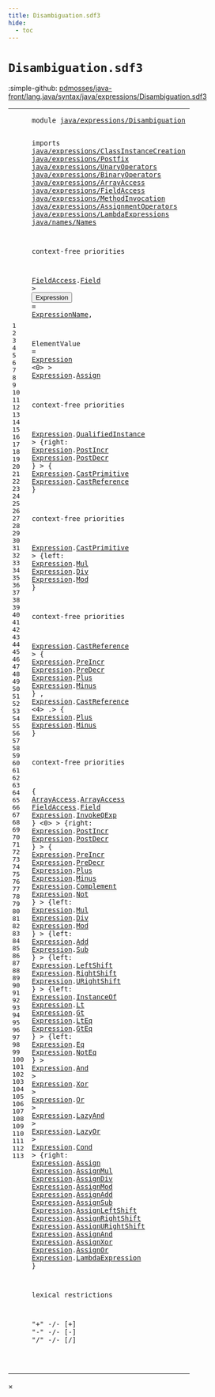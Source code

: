 ```yaml
---
title: Disambiguation.sdf3
hide:
  - toc
---
```


# `Disambiguation.sdf3`

:simple-github: [pdmosses/java-front/lang.java/syntax/java/expressions/Disambiguation.sdf3]

[pdmosses/java-front/lang.java/syntax/java/expressions/Disambiguation.sdf3]: https://github.com/pdmosses/java-front/blob/master/lang.java/syntax/java/expressions/Disambiguation.sdf3 "The source file on GitHub"

<div class="sdf3"><table class="highlighttable"><tbody><tr><td class="linenos"><div class="linenodiv"><pre><span></span>1
2
3
4
5
6
7
8
9
10
11
12
13
14
15
16
17
18
19
20
21
22
23
24
25
26
27
28
29
30
31
32
33
34
35
36
37
38
39
40
41
42
43
44
45
46
47
48
49
50
51
52
53
54
55
56
57
58
59
60
61
62
63
64
65
66
67
68
69
70
71
72
73
74
75
76
77
78
79
80
81
82
83
84
85
86
87
88
89
90
91
92
93
94
95
96
97
98
99
100
101
102
103
104
105
106
107
108
109
110
111
112
113
</pre></div></td>
<td class="code"><pre><code><span class="keyword">module</span> <a href="../../Main.sdf3/#java/expressions/Disambiguation_17_3" id="java/expressions/Disambiguation_1_8" title="a definition with a single reference">java/expressions/Disambiguation</a>

<span class="keyword">imports</span>
  <a href="../ClassInstanceCreation.sdf3/#java/expressions/ClassInstanceCreation_1_8" id="java/expressions/ClassInstanceCreation_4_3" title="a reference to a single-file definition">java/expressions/ClassInstanceCreation</a>
  <a href="../Postfix.sdf3/#java/expressions/Postfix_1_8" id="java/expressions/Postfix_5_3" title="a reference to a single-file definition">java/expressions/Postfix</a>
  <a href="../UnaryOperators.sdf3/#java/expressions/UnaryOperators_1_8" id="java/expressions/UnaryOperators_6_3" title="a reference to a single-file definition">java/expressions/UnaryOperators</a>
  <a href="../BinaryOperators.sdf3/#java/expressions/BinaryOperators_1_8" id="java/expressions/BinaryOperators_7_3" title="a reference to a single-file definition">java/expressions/BinaryOperators</a>
  <a href="../ArrayAccess.sdf3/#java/expressions/ArrayAccess_1_8" id="java/expressions/ArrayAccess_8_3" title="a reference to a single-file definition">java/expressions/ArrayAccess</a>
  <a href="../FieldAccess.sdf3/#java/expressions/FieldAccess_1_8" id="java/expressions/FieldAccess_9_3" title="a reference to a single-file definition">java/expressions/FieldAccess</a>
  <a href="../MethodInvocation.sdf3/#java/expressions/MethodInvocation_1_8" id="java/expressions/MethodInvocation_10_3" title="a reference to a single-file definition">java/expressions/MethodInvocation</a>
  <a href="../AssignmentOperators.sdf3/#java/expressions/AssignmentOperators_1_8" id="java/expressions/AssignmentOperators_11_3" title="a reference to a single-file definition">java/expressions/AssignmentOperators</a>
  <a href="../LambdaExpressions.sdf3/#java/expressions/LambdaExpressions_1_8" id="java/expressions/LambdaExpressions_12_3" title="a reference to a single-file definition">java/expressions/LambdaExpressions</a>
  <a href="../../names/Names.sdf3/#java/names/Names_1_8" id="java/names/Names_13_3" title="a reference to a single-file definition">java/names/Names</a>
  
<span class="keyword">context-free priorities</span>

  <a href="../FieldAccess.sdf3/#FieldAccess_12_3" id="FieldAccess_17_3" title="a reference to a single-file definition">FieldAccess</a>.<span class="cons_Constructor"><a href="../FieldAccess.sdf3/#Field_18_15" id="Field_17_15" title="a reference to a single-file definition">Field</a></span> &gt; 
  <button class="modal-open" id="Expression_18_3" title="a definition with multiple references" data-urls="#Expression line 20_18, 21_3, 25_3, 27_5, 28_5, 30_5, 31_5, 35_3, 37_5, 38_5, 39_5, 43_3, 44_5, 45_5, 46_5, 47_5, 49_3, 50_5, 51_5, 58_5, 60_5, 61_5, 62_5, 63_5, 64_5, 65_5, 66_5, 67_5, 69_6, 70_6, 71_6, 73_5, 74_5, 76_5, 77_5, 78_5, 80_5, 81_5, 82_5, 83_5, 84_5, 86_5, 87_5, 88_3, 89_3, 90_3, 91_3, 92_3, 93_3, 95_5, 96_5, 97_5, 98_5, 99_5, 100_5, 101_5, 102_5, 103_5, 104_5, 105_5, 106_5, 107_5">Expression</button> = <a href="../../names/Names.sdf3/#ExpressionName_13_3" id="ExpressionName_18_16" title="a reference to a single-file definition">ExpressionName</a>,
  
  <span id="ElementValue_20_3" title="a definition with no references">ElementValue</span> = <a href="#Expression_18_3" id="Expression_20_18" title="a reference to a single-file definition">Expression</a> &lt;0&gt; &gt;
  <a href="#Expression_18_3" id="Expression_21_3" title="a reference to a single-file definition">Expression</a>.<span class="cons_Constructor"><a href="../AssignmentOperators.sdf3/#Assign_16_14" id="Assign_21_14" title="a reference to a single-file definition">Assign</a></span>  

<span class="keyword">context-free priorities</span>

  <a href="#Expression_18_3" id="Expression_25_3" title="a reference to a single-file definition">Expression</a>.<span class="cons_Constructor"><a href="../ClassInstanceCreation.sdf3/#QualifiedInstance_21_14" id="QualifiedInstance_25_14" title="a reference to a single-file definition">QualifiedInstance</a></span> &gt; 
  {<span class="keyword">right</span>: 
    <a href="#Expression_18_3" id="Expression_27_5" title="a reference to a single-file definition">Expression</a>.<span class="cons_Constructor"><a href="../Postfix.sdf3/#PostIncr_11_14" id="PostIncr_27_16" title="a reference to a single-file definition">PostIncr</a></span> 
    <a href="#Expression_18_3" id="Expression_28_5" title="a reference to a single-file definition">Expression</a>.<span class="cons_Constructor"><a href="../Postfix.sdf3/#PostDecr_12_14" id="PostDecr_28_16" title="a reference to a single-file definition">PostDecr</a></span> } &gt;
  { 
    <a href="#Expression_18_3" id="Expression_30_5" title="a reference to a single-file definition">Expression</a>.<span class="cons_Constructor"><a href="../UnaryOperators.sdf3/#CastPrimitive_22_14" id="CastPrimitive_30_16" title="a reference to a single-file definition">CastPrimitive</a></span> 
    <a href="#Expression_18_3" id="Expression_31_5" title="a reference to a single-file definition">Expression</a>.<span class="cons_Constructor"><a href="../UnaryOperators.sdf3/#CastReference_23_14" id="CastReference_31_16" title="a reference to a single-file definition">CastReference</a></span> }

<span class="keyword">context-free priorities</span>
  
  <a href="#Expression_18_3" id="Expression_35_3" title="a reference to a single-file definition">Expression</a>.<span class="cons_Constructor"><a href="../UnaryOperators.sdf3/#CastPrimitive_22_14" id="CastPrimitive_35_14" title="a reference to a single-file definition">CastPrimitive</a></span> &gt; 
  {<span class="keyword">left</span>: 
    <a href="#Expression_18_3" id="Expression_37_5" title="a reference to a single-file definition">Expression</a>.<span class="cons_Constructor"><a href="../BinaryOperators.sdf3/#Mul_17_14" id="Mul_37_16" title="a reference to a single-file definition">Mul</a></span> 
    <a href="#Expression_18_3" id="Expression_38_5" title="a reference to a single-file definition">Expression</a>.<span class="cons_Constructor"><a href="../BinaryOperators.sdf3/#Div_18_14" id="Div_38_16" title="a reference to a single-file definition">Div</a></span>
    <a href="#Expression_18_3" id="Expression_39_5" title="a reference to a single-file definition">Expression</a>.<span class="cons_Constructor"><a href="../BinaryOperators.sdf3/#Mod_19_14" id="Mod_39_16" title="a reference to a single-file definition">Mod</a></span> }
  
<span class="keyword">context-free priorities</span>
  
  <a href="#Expression_18_3" id="Expression_43_3" title="a reference to a single-file definition">Expression</a>.<span class="cons_Constructor"><a href="../UnaryOperators.sdf3/#CastReference_23_14" id="CastReference_43_14" title="a reference to a single-file definition">CastReference</a></span> &gt; 
  { <a href="#Expression_18_3" id="Expression_44_5" title="a reference to a single-file definition">Expression</a>.<span class="cons_Constructor"><a href="../UnaryOperators.sdf3/#PreIncr_18_14" id="PreIncr_44_16" title="a reference to a single-file definition">PreIncr</a></span>
    <a href="#Expression_18_3" id="Expression_45_5" title="a reference to a single-file definition">Expression</a>.<span class="cons_Constructor"><a href="../UnaryOperators.sdf3/#PreDecr_19_14" id="PreDecr_45_16" title="a reference to a single-file definition">PreDecr</a></span>
    <a href="#Expression_18_3" id="Expression_46_5" title="a reference to a single-file definition">Expression</a>.<span class="cons_Constructor"><a href="../UnaryOperators.sdf3/#Plus_16_14" id="Plus_46_16" title="a reference to a single-file definition">Plus</a></span>
    <a href="#Expression_18_3" id="Expression_47_5" title="a reference to a single-file definition">Expression</a>.<span class="cons_Constructor"><a href="../UnaryOperators.sdf3/#Minus_17_14" id="Minus_47_16" title="a reference to a single-file definition">Minus</a></span> }
  ,
  <a href="#Expression_18_3" id="Expression_49_3" title="a reference to a single-file definition">Expression</a>.<span class="cons_Constructor"><a href="../UnaryOperators.sdf3/#CastReference_23_14" id="CastReference_49_14" title="a reference to a single-file definition">CastReference</a></span> &lt;4&gt; .&gt; 
  { <a href="#Expression_18_3" id="Expression_50_5" title="a reference to a single-file definition">Expression</a>.<span class="cons_Constructor"><a href="../UnaryOperators.sdf3/#Plus_16_14" id="Plus_50_16" title="a reference to a single-file definition">Plus</a></span>
    <a href="#Expression_18_3" id="Expression_51_5" title="a reference to a single-file definition">Expression</a>.<span class="cons_Constructor"><a href="../UnaryOperators.sdf3/#Minus_17_14" id="Minus_51_16" title="a reference to a single-file definition">Minus</a></span> }   
    
 
<span class="keyword">context-free priorities</span>
  
  { <a href="../ArrayAccess.sdf3/#ArrayAccess_11_3" id="ArrayAccess_56_5" title="a reference to a single-file definition">ArrayAccess</a>.<span class="cons_Constructor"><a href="../ArrayAccess.sdf3/#ArrayAccess_17_15" id="ArrayAccess_56_17" title="a reference to a single-file definition">ArrayAccess</a></span> 
    <a href="../FieldAccess.sdf3/#FieldAccess_12_3" id="FieldAccess_57_5" title="a reference to a single-file definition">FieldAccess</a>.<span class="cons_Constructor"><a href="../FieldAccess.sdf3/#Field_18_15" id="Field_57_17" title="a reference to a single-file definition">Field</a></span> 
    <a href="#Expression_18_3" id="Expression_58_5" title="a reference to a single-file definition">Expression</a>.<span class="cons_Constructor"><a href="../MethodInvocation.sdf3/#InvokeQExp_16_14" id="InvokeQExp_58_16" title="a reference to a single-file definition">InvokeQExp</a></span> } &lt;0&gt; &gt;
  {<span class="keyword">right</span>: 
    <a href="#Expression_18_3" id="Expression_60_5" title="a reference to a single-file definition">Expression</a>.<span class="cons_Constructor"><a href="../Postfix.sdf3/#PostIncr_11_14" id="PostIncr_60_16" title="a reference to a single-file definition">PostIncr</a></span> 
    <a href="#Expression_18_3" id="Expression_61_5" title="a reference to a single-file definition">Expression</a>.<span class="cons_Constructor"><a href="../Postfix.sdf3/#PostDecr_12_14" id="PostDecr_61_16" title="a reference to a single-file definition">PostDecr</a></span> } &gt;
  { <a href="#Expression_18_3" id="Expression_62_5" title="a reference to a single-file definition">Expression</a>.<span class="cons_Constructor"><a href="../UnaryOperators.sdf3/#PreIncr_18_14" id="PreIncr_62_16" title="a reference to a single-file definition">PreIncr</a></span> 
    <a href="#Expression_18_3" id="Expression_63_5" title="a reference to a single-file definition">Expression</a>.<span class="cons_Constructor"><a href="../UnaryOperators.sdf3/#PreDecr_19_14" id="PreDecr_63_16" title="a reference to a single-file definition">PreDecr</a></span> 
    <a href="#Expression_18_3" id="Expression_64_5" title="a reference to a single-file definition">Expression</a>.<span class="cons_Constructor"><a href="../UnaryOperators.sdf3/#Plus_16_14" id="Plus_64_16" title="a reference to a single-file definition">Plus</a></span> 
    <a href="#Expression_18_3" id="Expression_65_5" title="a reference to a single-file definition">Expression</a>.<span class="cons_Constructor"><a href="../UnaryOperators.sdf3/#Minus_17_14" id="Minus_65_16" title="a reference to a single-file definition">Minus</a></span> 
    <a href="#Expression_18_3" id="Expression_66_5" title="a reference to a single-file definition">Expression</a>.<span class="cons_Constructor"><a href="../UnaryOperators.sdf3/#Complement_20_14" id="Complement_66_16" title="a reference to a single-file definition">Complement</a></span> 
    <a href="#Expression_18_3" id="Expression_67_5" title="a reference to a single-file definition">Expression</a>.<span class="cons_Constructor"><a href="../UnaryOperators.sdf3/#Not_21_14" id="Not_67_16" title="a reference to a single-file definition">Not</a></span> } &gt;
  {<span class="keyword">left</span>:
     <a href="#Expression_18_3" id="Expression_69_6" title="a reference to a single-file definition">Expression</a>.<span class="cons_Constructor"><a href="../BinaryOperators.sdf3/#Mul_17_14" id="Mul_69_17" title="a reference to a single-file definition">Mul</a></span> 
     <a href="#Expression_18_3" id="Expression_70_6" title="a reference to a single-file definition">Expression</a>.<span class="cons_Constructor"><a href="../BinaryOperators.sdf3/#Div_18_14" id="Div_70_17" title="a reference to a single-file definition">Div</a></span> 
     <a href="#Expression_18_3" id="Expression_71_6" title="a reference to a single-file definition">Expression</a>.<span class="cons_Constructor"><a href="../BinaryOperators.sdf3/#Mod_19_14" id="Mod_71_17" title="a reference to a single-file definition">Mod</a></span> } &gt;
  {<span class="keyword">left</span>: 
    <a href="#Expression_18_3" id="Expression_73_5" title="a reference to a single-file definition">Expression</a>.<span class="cons_Constructor"><a href="../BinaryOperators.sdf3/#Add_21_14" id="Add_73_16" title="a reference to a single-file definition">Add</a></span> 
    <a href="#Expression_18_3" id="Expression_74_5" title="a reference to a single-file definition">Expression</a>.<span class="cons_Constructor"><a href="../BinaryOperators.sdf3/#Sub_22_14" id="Sub_74_16" title="a reference to a single-file definition">Sub</a></span> } &gt;
  {<span class="keyword">left</span>: 
    <a href="#Expression_18_3" id="Expression_76_5" title="a reference to a single-file definition">Expression</a>.<span class="cons_Constructor"><a href="../BinaryOperators.sdf3/#LeftShift_24_14" id="LeftShift_76_16" title="a reference to a single-file definition">LeftShift</a></span> 
    <a href="#Expression_18_3" id="Expression_77_5" title="a reference to a single-file definition">Expression</a>.<span class="cons_Constructor"><a href="../BinaryOperators.sdf3/#RightShift_25_14" id="RightShift_77_16" title="a reference to a single-file definition">RightShift</a></span> 
    <a href="#Expression_18_3" id="Expression_78_5" title="a reference to a single-file definition">Expression</a>.<span class="cons_Constructor"><a href="../BinaryOperators.sdf3/#URightShift_26_14" id="URightShift_78_16" title="a reference to a single-file definition">URightShift</a></span> } &gt;
  {<span class="keyword">left</span>: 
    <a href="#Expression_18_3" id="Expression_80_5" title="a reference to a single-file definition">Expression</a>.<span class="cons_Constructor"><a href="../BinaryOperators.sdf3/#InstanceOf_32_14" id="InstanceOf_80_16" title="a reference to a single-file definition">InstanceOf</a></span> 
    <a href="#Expression_18_3" id="Expression_81_5" title="a reference to a single-file definition">Expression</a>.<span class="cons_Constructor"><a href="../BinaryOperators.sdf3/#Lt_28_14" id="Lt_81_16" title="a reference to a single-file definition">Lt</a></span> 
    <a href="#Expression_18_3" id="Expression_82_5" title="a reference to a single-file definition">Expression</a>.<span class="cons_Constructor"><a href="../BinaryOperators.sdf3/#Gt_29_14" id="Gt_82_16" title="a reference to a single-file definition">Gt</a></span> 
    <a href="#Expression_18_3" id="Expression_83_5" title="a reference to a single-file definition">Expression</a>.<span class="cons_Constructor"><a href="../BinaryOperators.sdf3/#LtEq_30_14" id="LtEq_83_16" title="a reference to a single-file definition">LtEq</a></span> 
    <a href="#Expression_18_3" id="Expression_84_5" title="a reference to a single-file definition">Expression</a>.<span class="cons_Constructor"><a href="../BinaryOperators.sdf3/#GtEq_31_14" id="GtEq_84_16" title="a reference to a single-file definition">GtEq</a></span> } &gt;
  {<span class="keyword">left</span>: 
    <a href="#Expression_18_3" id="Expression_86_5" title="a reference to a single-file definition">Expression</a>.<span class="cons_Constructor"><a href="../BinaryOperators.sdf3/#Eq_34_14" id="Eq_86_16" title="a reference to a single-file definition">Eq</a></span> 
    <a href="#Expression_18_3" id="Expression_87_5" title="a reference to a single-file definition">Expression</a>.<span class="cons_Constructor"><a href="../BinaryOperators.sdf3/#NotEq_35_14" id="NotEq_87_16" title="a reference to a single-file definition">NotEq</a></span> } &gt;
  <a href="#Expression_18_3" id="Expression_88_3" title="a reference to a single-file definition">Expression</a>.<span class="cons_Constructor"><a href="../BinaryOperators.sdf3/#And_37_14" id="And_88_14" title="a reference to a single-file definition">And</a></span> &gt;
  <a href="#Expression_18_3" id="Expression_89_3" title="a reference to a single-file definition">Expression</a>.<span class="cons_Constructor"><a href="../BinaryOperators.sdf3/#Xor_38_14" id="Xor_89_14" title="a reference to a single-file definition">Xor</a></span> &gt;
  <a href="#Expression_18_3" id="Expression_90_3" title="a reference to a single-file definition">Expression</a>.<span class="cons_Constructor"><a href="../BinaryOperators.sdf3/#Or_39_14" id="Or_90_14" title="a reference to a single-file definition">Or</a></span> &gt;
  <a href="#Expression_18_3" id="Expression_91_3" title="a reference to a single-file definition">Expression</a>.<span class="cons_Constructor"><a href="../BinaryOperators.sdf3/#LazyAnd_41_14" id="LazyAnd_91_14" title="a reference to a single-file definition">LazyAnd</a></span> &gt;
  <a href="#Expression_18_3" id="Expression_92_3" title="a reference to a single-file definition">Expression</a>.<span class="cons_Constructor"><a href="../BinaryOperators.sdf3/#LazyOr_42_14" id="LazyOr_92_14" title="a reference to a single-file definition">LazyOr</a></span> &gt;
  <a href="#Expression_18_3" id="Expression_93_3" title="a reference to a single-file definition">Expression</a>.<span class="cons_Constructor"><a href="../BinaryOperators.sdf3/#Cond_44_14" id="Cond_93_14" title="a reference to a single-file definition">Cond</a></span> &gt;
  {<span class="keyword">right</span>: 
    <a href="#Expression_18_3" id="Expression_95_5" title="a reference to a single-file definition">Expression</a>.<span class="cons_Constructor"><a href="../AssignmentOperators.sdf3/#Assign_16_14" id="Assign_95_16" title="a reference to a single-file definition">Assign</a></span>
    <a href="#Expression_18_3" id="Expression_96_5" title="a reference to a single-file definition">Expression</a>.<span class="cons_Constructor"><a href="../AssignmentOperators.sdf3/#AssignMul_17_14" id="AssignMul_96_16" title="a reference to a single-file definition">AssignMul</a></span>
    <a href="#Expression_18_3" id="Expression_97_5" title="a reference to a single-file definition">Expression</a>.<span class="cons_Constructor"><a href="../AssignmentOperators.sdf3/#AssignDiv_18_14" id="AssignDiv_97_16" title="a reference to a single-file definition">AssignDiv</a></span>
    <a href="#Expression_18_3" id="Expression_98_5" title="a reference to a single-file definition">Expression</a>.<span class="cons_Constructor"><a href="../AssignmentOperators.sdf3/#AssignMod_19_14" id="AssignMod_98_16" title="a reference to a single-file definition">AssignMod</a></span>
    <a href="#Expression_18_3" id="Expression_99_5" title="a reference to a single-file definition">Expression</a>.<span class="cons_Constructor"><a href="../AssignmentOperators.sdf3/#AssignAdd_20_14" id="AssignAdd_99_16" title="a reference to a single-file definition">AssignAdd</a></span>
    <a href="#Expression_18_3" id="Expression_100_5" title="a reference to a single-file definition">Expression</a>.<span class="cons_Constructor"><a href="../AssignmentOperators.sdf3/#AssignSub_21_14" id="AssignSub_100_16" title="a reference to a single-file definition">AssignSub</a></span>
    <a href="#Expression_18_3" id="Expression_101_5" title="a reference to a single-file definition">Expression</a>.<span class="cons_Constructor"><a href="../AssignmentOperators.sdf3/#AssignLeftShift_22_14" id="AssignLeftShift_101_16" title="a reference to a single-file definition">AssignLeftShift</a></span>
    <a href="#Expression_18_3" id="Expression_102_5" title="a reference to a single-file definition">Expression</a>.<span class="cons_Constructor"><a href="../AssignmentOperators.sdf3/#AssignRightShift_23_14" id="AssignRightShift_102_16" title="a reference to a single-file definition">AssignRightShift</a></span>
    <a href="#Expression_18_3" id="Expression_103_5" title="a reference to a single-file definition">Expression</a>.<span class="cons_Constructor"><a href="../AssignmentOperators.sdf3/#AssignURightShift_24_14" id="AssignURightShift_103_16" title="a reference to a single-file definition">AssignURightShift</a></span>
    <a href="#Expression_18_3" id="Expression_104_5" title="a reference to a single-file definition">Expression</a>.<span class="cons_Constructor"><a href="../AssignmentOperators.sdf3/#AssignAnd_25_14" id="AssignAnd_104_16" title="a reference to a single-file definition">AssignAnd</a></span>
    <a href="#Expression_18_3" id="Expression_105_5" title="a reference to a single-file definition">Expression</a>.<span class="cons_Constructor"><a href="../AssignmentOperators.sdf3/#AssignXor_26_14" id="AssignXor_105_16" title="a reference to a single-file definition">AssignXor</a></span>
    <a href="#Expression_18_3" id="Expression_106_5" title="a reference to a single-file definition">Expression</a>.<span class="cons_Constructor"><a href="../AssignmentOperators.sdf3/#AssignOr_27_14" id="AssignOr_106_16" title="a reference to a single-file definition">AssignOr</a></span>
    <a href="#Expression_18_3" id="Expression_107_5" title="a reference to a single-file definition">Expression</a>.<span class="cons_Constructor"><a href="../LambdaExpressions.sdf3/#LambdaExpression_16_14" id="LambdaExpression_107_16" title="a reference to a single-file definition">LambdaExpression</a></span> }

<span class="keyword">lexical restrictions</span>

  <span class="cons_Lit">"+"</span> -/- [\+]
  <span class="cons_Lit">"-"</span> -/- [\-]
  <span class="cons_Lit">"/"</span> -/- [\/]

</code></pre></td></tr></tbody></table></div>

<div id="modal">
  <div id="modal-content">
    <span id="modal-close">&times;</span>
    <h2 id="modal-h2"></h2>
    <p  id="modal-p"></p>
    <ul id="modal-ul"></ul>
  </div>
</div>
